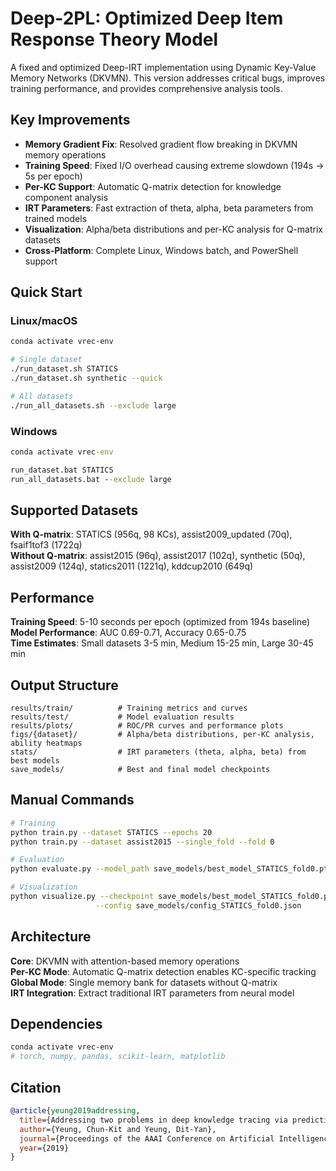 # Deep-2PL: Optimized Deep Item Response Theory Model

A fixed and optimized Deep-IRT implementation using Dynamic Key-Value Memory Networks (DKVMN). This version addresses critical bugs, improves training performance, and provides comprehensive analysis tools.

## Key Improvements

- **Memory Gradient Fix**: Resolved gradient flow breaking in DKVMN memory operations
- **Training Speed**: Fixed I/O overhead causing extreme slowdown (194s → 5s per epoch)
- **Per-KC Support**: Automatic Q-matrix detection for knowledge component analysis  
- **IRT Parameters**: Fast extraction of theta, alpha, beta parameters from trained models
- **Visualization**: Alpha/beta distributions and per-KC analysis for Q-matrix datasets
- **Cross-Platform**: Complete Linux, Windows batch, and PowerShell support

## Quick Start

### Linux/macOS
```bash
conda activate vrec-env

# Single dataset
./run_dataset.sh STATICS
./run_dataset.sh synthetic --quick

# All datasets
./run_all_datasets.sh --exclude large
```

### Windows
```cmd
conda activate vrec-env

run_dataset.bat STATICS
run_all_datasets.bat --exclude large
```

## Supported Datasets

**With Q-matrix**: STATICS (956q, 98 KCs), assist2009_updated (70q), fsaif1tof3 (1722q)  
**Without Q-matrix**: assist2015 (96q), assist2017 (102q), synthetic (50q), assist2009 (124q), statics2011 (1221q), kddcup2010 (649q)

## Performance

**Training Speed**: 5-10 seconds per epoch (optimized from 194s baseline)  
**Model Performance**: AUC 0.69-0.71, Accuracy 0.65-0.75  
**Time Estimates**: Small datasets 3-5 min, Medium 15-25 min, Large 30-45 min

## Output Structure

```
results/train/          # Training metrics and curves
results/test/           # Model evaluation results  
results/plots/          # ROC/PR curves and performance plots
figs/{dataset}/         # Alpha/beta distributions, per-KC analysis, ability heatmaps
stats/                  # IRT parameters (theta, alpha, beta) from best models
save_models/            # Best and final model checkpoints
```

## Manual Commands

```bash
# Training
python train.py --dataset STATICS --epochs 20
python train.py --dataset assist2015 --single_fold --fold 0

# Evaluation  
python evaluate.py --model_path save_models/best_model_STATICS_fold0.pth

# Visualization
python visualize.py --checkpoint save_models/best_model_STATICS_fold0.pth \
                   --config save_models/config_STATICS_fold0.json
```

## Architecture

**Core**: DKVMN with attention-based memory operations  
**Per-KC Mode**: Automatic Q-matrix detection enables KC-specific tracking  
**Global Mode**: Single memory bank for datasets without Q-matrix  
**IRT Integration**: Extract traditional IRT parameters from neural model

## Dependencies

```bash
conda activate vrec-env
# torch, numpy, pandas, scikit-learn, matplotlib
```

## Citation

```bibtex
@article{yeung2019addressing,
  title={Addressing two problems in deep knowledge tracing via prediction-consistent regularization},
  author={Yeung, Chun-Kit and Yeung, Dit-Yan},
  journal={Proceedings of the AAAI Conference on Artificial Intelligence},
  year={2019}
}
```
